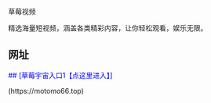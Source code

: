 草莓视频

精选海量短视频，涵盖各类精彩内容，让你轻松观看，娱乐无限。

## 网址

<p style="color:blue;">## [草莓宇宙入口1【点这里进入】]</p>(https://motomo66.top)
